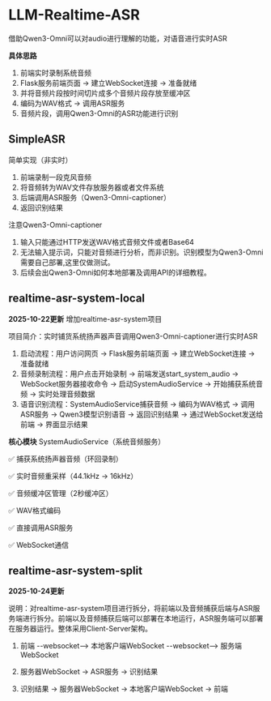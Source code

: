 # LLM-Realtime-ASR
借助Qwen3-Omni可以对audio进行理解的功能，对语音进行实时ASR

**具体思路**
1. 前端实时录制系统音频
2. Flask服务前端页面 → 建立WebSocket连接 → 准备就绪
3. 并将音频片段按时间切片成多个音频片段存放至缓冲区
4. 编码为WAV格式 → 调用ASR服务
5. 音频片段，调用Qwen3-Omni的ASR功能进行识别

## SimpleASR
简单实现（非实时）
1. 前端录制一段克风音频
2. 将音频转为WAV文件存放服务器或者文件系统
3. 后端调用ASR服务（Qwen3-Omni-captioner）
4. 返回识别结果

注意Qwen3-Omni-captioner 
1. 输入只能通过HTTP发送WAV格式音频文件或者Base64
2. 无法输入提示词，只能对音频进行分析，而非识别。识别模型为Qwen3-Omni需要自己部署,这里仅做测试。
3. 后续会出Qwen3-Omni如何本地部署及调用API的详细教程。

## realtime-asr-system-local
**2025-10-22更新**
增加realtime-asr-system项目

项目简介：实时铺货系统扬声器声音调用Qwen3-Omni-captioner进行实时ASR

1. 启动流程：用户访问网页 → Flask服务前端页面 → 建立WebSocket连接 → 准备就绪
2. 音频录制流程：用户点击开始录制 → 前端发送start_system_audio → WebSocket服务器接收命令 → 
启动SystemAudioService → 开始捕获系统音频 → 实时处理音频数据
3. 语音识别流程：SystemAudioService捕获音频 → 编码为WAV格式 → 调用ASR服务 → 
Qwen3模型识别语音 → 返回识别结果 → 通过WebSocket发送给前端 → 界面显示结果

**核心模块**
SystemAudioService（系统音频服务）

✅ 捕获系统扬声器音频（环回录制）

✅ 实时音频重采样（44.1kHz → 16kHz）

✅ 音频缓冲区管理（2秒缓冲区）

✅ WAV格式编码

✅ 直接调用ASR服务

✅ WebSocket通信


## realtime-asr-system-split
**2025-10-24更新**

说明：对realtime-asr-system项目进行拆分，将前端以及音频捕获后端与ASR服务端进行拆分。前端以及音频捕获后端可以部署在本地运行，ASR服务端可以部署在服务器运行。整体采用Client-Server架构。
1. 前端 --websocket--> 本地客户端WebSocket --websocket--> 服务端WebSocket

2. 服务器WebSocket → ASR服务 → 识别结果

3. 识别结果 → 服务器WebSocket → 本地客户端WebSocket → 前端


